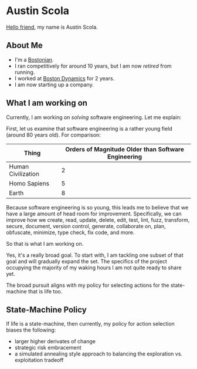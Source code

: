 # Austin Scola

[Hello friend][1], my name is Austin Scola.

## About Me
- I'm a [Bostonian][2].
- I ran competitively for around 10 years, but I am now _retired_ from running.
- I worked at [Boston Dynamics][3] for 2 years.
- I am now starting up a company.

## What I am working on

Currently, I am working on _solving_ software engineering. Let me explain:

First, let us examine that software engineering is a rather young field (around 80 years old). For comparison:

| Thing              | Orders of Magnitude Older than Software Engineering |
|--------------------|-----------------------------------------------------|
| Human Civilization | 2                                                   |
| Homo Sapiens       | 5                                                   |
| Earth              | 8                                                   |

Because software engineering is so young, this leads me to believe that we have a large amount of head room for improvement. Specifically, we can improve how we create, read, update, delete, edit, test, lint, fuzz, transform, secure, document, version control, generate, collaborate on, plan, obfuscate, minimize, type check, fix code, and more.

So that is what I am working on.

Yes, it's a really broad goal. To start with, I am tackling one subset of that goal and will gradually expand the set. The specifics of the project occupying the majority of my waking hours I am not quite ready to share yet.

The broad pursuit aligns with my policy for selecting actions for the state-machine that is life too.

## State-Machine Policy

If life is a state-machine, then currently, my policy for action selection biases the following:
- larger higher derivates of change
- strategic risk embracement
- a simulated annealing style approach to balancing the exploration vs. exploitation tradeoff

[1]: https://github.com/AustinScola/AustinScola/blob/master/REFERENCES.md#hello-friend
[2]: https://duckduckgo.com/?q=bostonian+meaning
[3]: https://www.bostondynamics.com/
